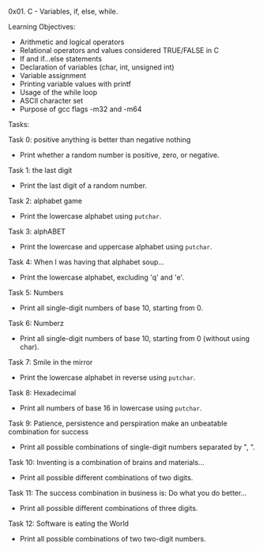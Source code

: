 0x01. C - Variables, if, else, while.

Learning Objectives:
- Arithmetic and logical operators
- Relational operators and values considered TRUE/FALSE in C
- If and if...else statements
- Declaration of variables (char, int, unsigned int)
- Variable assignment
- Printing variable values with printf
- Usage of the while loop
- ASCII character set
- Purpose of gcc flags -m32 and -m64

Tasks:

Task 0: positive anything is better than negative nothing
- Print whether a random number is positive, zero, or negative.

Task 1: the last digit
- Print the last digit of a random number.

Task 2: alphabet game
- Print the lowercase alphabet using `putchar`.

Task 3: alphABET
- Print the lowercase and uppercase alphabet using `putchar`.

Task 4: When I was having that alphabet soup...
- Print the lowercase alphabet, excluding 'q' and 'e'.

Task 5: Numbers
- Print all single-digit numbers of base 10, starting from 0.

Task 6: Numberz
- Print all single-digit numbers of base 10, starting from 0 (without using char).

Task 7: Smile in the mirror
- Print the lowercase alphabet in reverse using `putchar`.

Task 8: Hexadecimal
- Print all numbers of base 16 in lowercase using `putchar`.

Task 9: Patience, persistence and perspiration make an unbeatable combination for success
- Print all possible combinations of single-digit numbers separated by ", ".

Task 10: Inventing is a combination of brains and materials...
- Print all possible different combinations of two digits.

Task 11: The success combination in business is: Do what you do better...
- Print all possible different combinations of three digits.

Task 12: Software is eating the World
- Print all possible combinations of two two-digit numbers.
